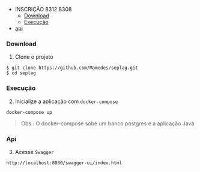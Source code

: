   - INSCRIÇÃO 8312 8308
    - [Download](#download)
    - [Execução](#execução)
- [api](#swagger)
### Download

1. Clone o projeto

```shellscript
$ git clone https://github.com/Mamedes/seplag.git
$ cd seplag
```

### Execução

2. Inicialize a aplicação com `docker-compose`

```shellscript
docker-compose up
```
> Obs.: O docker-compose sobe um banco postgres e a aplicação Java
### Api

3. Acesse  `Swagger `

```shellscript
http://localhost:8080/swagger-ui/index.html
```
